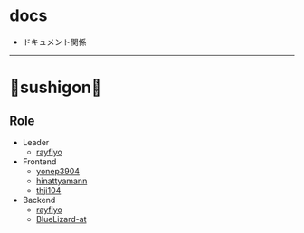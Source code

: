 # docs

- ドキュメント関係

---

# 🍣sushigon🍣

## Role

- Leader
  - [rayfiyo](https://github.com/rayfiyo)
- Frontend
  - [yonep3904](https://github.com/yonep3904)
  - [hinattyamann](https://github.com/hinattyamann)
  - [thji104](httpss://github.com/thji104)
- Backend
  - [rayfiyo](https://github.com/rayfiyo)
  - [BlueLizard-at](https://github.com/BlueLizard-at)
